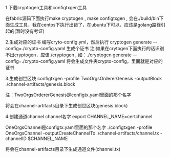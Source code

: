 

1.下载cryptogen工具和configtxgen工具

在fabric源码下面执行make cryptogen , make configtxgen , 会在./build/bin下面生成工具，我在centos下执行出错了，在ubuntu下可以，应该是golang路径引起的(暂时没有考证)

2.生成对应的证书
编写cryto-config.yml，然后执行 cryptogen generate --config=./crypto-config.yaml 生成个证书
注:如果在crytogen下面执行的话识别不出cryptogen，应该./cryptogen , 如：./cryptogen generate --config=./crypto-config.yaml
将会生成文件夹crypto-config，里面就是对应的证书

3.生成创世区块
configtxgen -profile TwoOrgsOrdererGenesis -outputBlock ./channel-artifacts/genesis.block

注：TwoOrgsOrdererGenesis是configtx.yaml里面的那个名字

将会在channel-artifacts目录下生成创世区块(genesis.block)

4.创建通道channel
channel名字
export CHANNEL_NAME=certchannel

OneOrgsChannel是configtx.yaml里面的那个名字
./configtxgen -profile OneOrgsChannel -outputCreateChannelTx ./channel-artifacts/channel.tx -channelID $CHANNEL_NAME


将会在channel-artifacts目录下生成通道文件(channel.tx)




